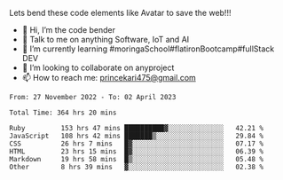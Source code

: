 Lets bend these code elements like Avatar to save the web!!!
- 👋 Hi, I’m the code bender
- 👀 Talk to me on anything Software, IoT and AI
- 🌱 I’m currently learning #moringaSchool#flatironBootcamp#fullStack DEV
- 💞️ I’m looking to collaborate on anyproject
- 📫 How to reach me: princekari475@gmail.com

<!--START_SECTION:waka-->

```text
From: 27 November 2022 - To: 02 April 2023

Total Time: 364 hrs 20 mins

Ruby         153 hrs 47 mins ██████████▓░░░░░░░░░░░░░░   42.21 %
JavaScript   108 hrs 42 mins ███████▒░░░░░░░░░░░░░░░░░   29.84 %
CSS          26 hrs 7 mins   █▓░░░░░░░░░░░░░░░░░░░░░░░   07.17 %
HTML         23 hrs 15 mins  █▓░░░░░░░░░░░░░░░░░░░░░░░   06.39 %
Markdown     19 hrs 58 mins  █▒░░░░░░░░░░░░░░░░░░░░░░░   05.48 %
Other        8 hrs 39 mins   ▓░░░░░░░░░░░░░░░░░░░░░░░░   02.38 %
```

<!--END_SECTION:waka-->


<!---
prince475/prince475 is a ✨ special ✨ repository because its `README.md` (this file) appears on your GitHub profile.
You can click the Preview link to take a look at your changes.
--->
